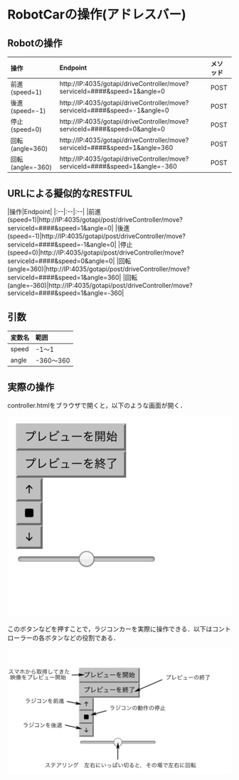 # RobotCarの操作(アドレスバー)

## Robotの操作

|操作|Endpoint|メソッド|
|:--|:--|:--|
|前進(speed=1)|http://IP:4035/gotapi/driveController/move?serviceId=####&speed=1&angle=0|POST|
|後進(speed=-1)|http://IP:4035/gotapi/driveController/move?serviceId=####&speed=-1&angle=0|POST|
|停止(speed=0)|http://IP:4035/gotapi/driveController/move?serviceId=####&speed=0&angle=0|POST|
|回転(angle=360)|http://IP:4035/gotapi/driveController/move?serviceId=####&speed=1&angle=360|POST|
|回転(angle=-360)|http://IP:4035/gotapi/driveController/move?serviceId=####&speed=1&angle=-360|POST|


## URLによる擬似的なRESTFUL

|操作|Endpoint|
|:--|:--|:--|
|前進(speed=1)|http://IP:4035/gotapi/post/driveController/move?serviceId=####&speed=1&angle=0|
|後進(speed=-1)|http://IP:4035/gotapi/post/driveController/move?serviceId=####&speed=-1&angle=0|
|停止(speed=0)|http://IP:4035/gotapi/post/driveController/move?serviceId=####&speed=0&angle=0|
|回転(angle=360)|http://IP:4035/gotapi/post/driveController/move?serviceId=####&speed=1&angle=360|
|回転(angle=-360)|http://IP:4035/gotapi/post/driveController/move?serviceId=####&speed=1&angle=-360|

## 引数

|変数名|範囲|
|:--|:--|
|speed|-1〜1|
|angle|-360〜360|

## 実際の操作

controller.htmlをブラウザで開くと，以下のような画面が開く．

![](./img/controller01.png)

このボタンなどを押すことで，ラジコンカーを実際に操作できる．以下はコントローラーの各ボタンなどの役割である．

![](./img/controller02.png)
